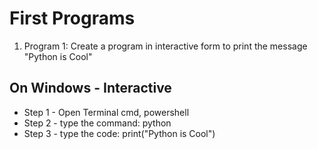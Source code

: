 # First Programs

1. Program 1:
Create a program in interactive form to print the message "Python is Cool"

## On Windows - Interactive
- Step 1 - Open Terminal cmd, powershell
- Step 2 - type the command: python
- Step 3 - type the code: print("Python is Cool")
